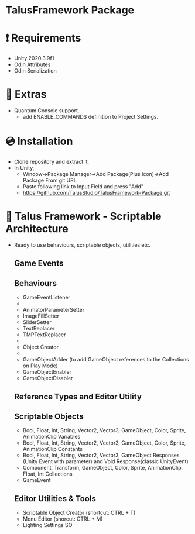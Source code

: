 # TalusFramework Package

# ❗ Requirements 
- Unity 2020.3.9f1 
- Odin Attributes
- Odin Serialization

# 🎁 Extras
- Quantum Console support.
  - add ENABLE_COMMANDS definition to Project Settings.

# 💿 Installation

- Clone repository and extract it.
- In Unity,
  - Window->Package Manager->Add Package(Plus Icon)->Add Package From git URL
  - Paste following link to Input Field and press "Add"
  - https://github.com/TalusStudio/TalusFramework-Package.git

# 🔨 Talus Framework - Scriptable Architecture

- Ready to use behaviours, scriptable objects, utilities etc.

  ## Game Events
  
  ## Behaviours
  - GameEventListener
  - 
  - AnimatorParameterSetter
  - ImageFillSetter
  - SliderSetter
  - TextReplacer
  - TMPTextReplacer
  - 
  - Object Creator
  - 
  - GameObjectAdder (to add GameObject references to the Collections on Play Mode)
  - GameObjectEnabler
  - GameObjectDisabler 

  ## Reference Types and Editor Utility
  
  ## Scriptable Objects
  - Bool, Float, Int, String, Vector2, Vector3, GameObject, Color, Sprite, AnimationClip Variables
  - Bool, Float, Int, String, Vector2, Vector3, GameObject, Color, Sprite, AnimationClip Constants
  - Bool, Float, Int, String, Vector2, Vector3, GameObject Responses (Unity Event with parameter) and Void Response(classic UnityEvent)
  - Component, Transform, GameObject, Color, Sprite, AnimationClip, Float, Int Collections
  - GameEvent
    
  ## Editor Utilities & Tools
  - Scriptable Object Creator (shortcut: CTRL + T)
  - Menu Editor (shorcut: CTRL + M)
  - Lighting Settings SO
